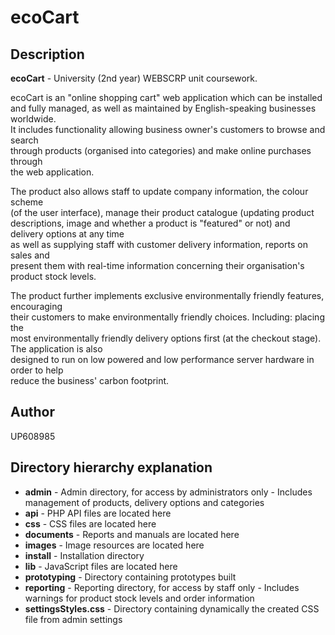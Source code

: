 ecoCart
=======

Description
-----------
**ecoCart** - University (2nd year) WEBSCRP unit coursework.

ecoCart is an "online shopping cart" web application which can be installed  
and fully managed, as well as maintained by English-speaking businesses worldwide.  
It includes functionality allowing business owner's customers to browse and search  
through products (organised into categories) and make online purchases through  
the web application.

The product also allows staff to update company information, the colour scheme  
(of the user interface), manage their product catalogue (updating product descriptions, image 
and whether a product is "featured" or not) and delivery options at any time  
as well as supplying staff with customer delivery information, reports on sales and  
present them with real-time information concerning their organisation's product stock levels.

The product further implements exclusive environmentally friendly features, encouraging  
their customers to make environmentally friendly choices. Including: placing the  
most environmentally friendly delivery options first (at the checkout stage). The application is also  
designed to run on low powered and low performance server hardware in order to help  
reduce the business' carbon footprint.

Author
-----------
UP608985

Directory hierarchy explanation
-----------  
* **admin** - Admin directory, for access by administrators only - Includes management of products, delivery options and categories
* **api** - PHP API files are located here  
* **css** - CSS files are located here  
* **documents** - Reports and manuals are located here  
* **images** - Image resources are located here  
* **install** - Installation directory  
* **lib** - JavaScript files are located here  
* **prototyping** - Directory containing prototypes built
* **reporting** - Reporting directory, for access by staff only - Includes warnings for product stock levels and order information
* **settingsStyles.css** - Directory containing dynamically the created CSS file from admin settings